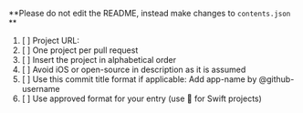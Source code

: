 <!-- Thanks for contributing to open-source-ios-apps 😊 -->

**Please do not edit the README, instead make changes to `contents.json` **

<!-- To create a new category, please open an issue (see CONTRIBUTING) -->

<!-- When making an addition: -->

1. [ ] Project URL:
2. [ ] One project per pull request
3. [ ] Insert the project in alphabetical order
4. [ ] Avoid iOS or open-source in description as it is assumed
5. [ ] Use this commit title format if applicable: Add app-name by @github-username
6. [ ] Use approved format for your entry (use 🔶 for Swift projects)

<!-- Approved Format

At minimum

  {
		"title": "MrCode",
		"category": "github",
		"description": "GitHub iPhone app that can cache Markdown content",
		"source": "https://github.com/haolloyin/MrCode" // note, no comma on last line
  }


Optionally

  {
		"title": "MrCode",
		"category": ["github", "parse"],
		"description": "GitHub iPhone app that can cache Markdown content",
		"lang": "zho",
		"source": "https://github.com/haolloyin/MrCode",
    "homepage": "https://awesome-url",
		"itunes": "https://itunes.apple.com/app/id1234567890",
		"tags": ["swift"],
		"stars": 200
  }

-->
